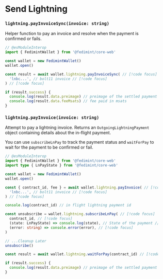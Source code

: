 # Send Lightning

### `lightning.payInvoiceSync(invoice: string)`

Helper function to pay an invoice and resolve when the payment is confirmed or fails.

```ts twoslash
// @esModuleInterop
import { FedimintWallet } from '@fedimint/core-web'

const wallet = new FedimintWallet()
wallet.open()

const result = await wallet.lightning.payInvoiceSync( // [!code focus]
  'lnbc...', // bolt11 invoice // [!code focus]
) // [!code focus]

if (result.success) {
  console.log(result.data.preimage) // preimage of the settled payment
  console.log(result.data.feeMsats) // fee paid in msats
}
```

### `lightning.payInvoice(invoice: string)`

Attempt to pay a lightning invoice. Returns an `OutgoingLightningPayment` object containing details about the in-flight payment.

You can use `subscribeLnPay` to track the payment status and `waitForPay` to wait for the payment to be confirmed or fail.

```ts twoslash
// @esModuleInterop
import { FedimintWallet } from '@fedimint/core-web'
import type { LnPayState } from '@fedimint/core-web'

const wallet = new FedimintWallet()
wallet.open()

const { contract_id, fee } = await wallet.lightning.payInvoice( // [!code focus]
  'lnbc...', // bolt11 invoice // [!code focus]
) // [!code focus]

console.log(contract_id) // in flight lightning payment id

const unsubscribe = wallet.lightning.subscribeLnPay( // [!code focus]
  contract_id, // [!code focus]
  (state: LnPayState) => console.log(state), // State of the payment // [!code focus]
  (error: string) => console.error(error), // [!code focus]
)

// ...Cleanup Later
unsubscribe()

const result = await wallet.lightning.waitForPay(contract_id) // [!code focus]

if (result.success) {
  console.log(result.data.preimage) // preimage of the settled payment
}
```
